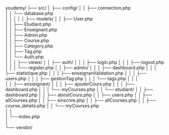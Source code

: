 youdemy/
├── src/
│   ├── config/
│   │   ├── connection.php           
│   │   └── database.php         
│   │
│   │
│   ├── models/
│   │   ├── User.php      
│   │   ├── Etudiant.php    
│   │   ├── Enseignant.php       
│   │   ├── Admin.php         
│   │   ├── Course.php          
│   │   ├── Category.php    
│   │   ├── Tag.php            
│   │   └── Auth.php   
│   │
│   ├── views/
│   │   ├── auth/
│   │   │   ├── login.php
│   │   │   ├── logout.php
│   │   │   └── register.php
│   │   ├── admin/
│   │   │   ├── dashboard.php
│   │   │   ├── statistique.php
│   │   │   ├── enseignanValidation.php
│   │   │   ├── users.php
│   │   │   ├── gestionTag.php
│   │   │   └── tags.php
│   │   │   
│   │   ├── ensieignant/
│   │   │   ├── ajouterCours.php
│   │   │   ├── dashboard.php
│   │   │   └── myCourses.php
│   │   └── etudiant/
│   │       ├── dashboard.php
│   │       ├── aboutCours.php
│   │       ├── users.php
│   │       ├── allCourses.php
│   │       ├── sinscrire.php
│   │       ├── allCourses.php
│   │       ├── course_details.php
│   │       └── myCourses.php      
│   │            
│   └──index.php        
│             
└── vendor/                  